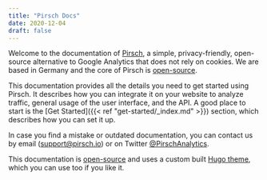 ```yaml
---
title: "Pirsch Docs"
date: 2020-12-04
draft: false
---
```


Welcome to the documentation of [Pirsch](https://pirsch.io/), a simple, privacy-friendly, open-source alternative to Google Analytics that does not rely on cookies. We are based in Germany and the core of Pirsch is [open-source](https://github.com/pirsch-analytics/pirsch).

This documentation provides all the details you need to get started using Pirsch. It describes how you can integrate it on your website to analyze traffic, general usage of the user interface, and the API. A good place to start is the [Get Started]({{<  ref "get-started/_index.md"  >}}) section, which describes how you can set it up.

In case you find a mistake or outdated documentation, you can contact us by email ([support@pirsch.io](mailto:support@pirsch.io)) or on Twitter [@PirschAnalytics](https://twitter.com/PirschAnalytics).

This documentation is [open-source](https://github.com/pirsch-analytics/docs) and uses a custom built [Hugo theme](https://github.com/pirsch-analytics/seeker), which you can use too if you like it.
